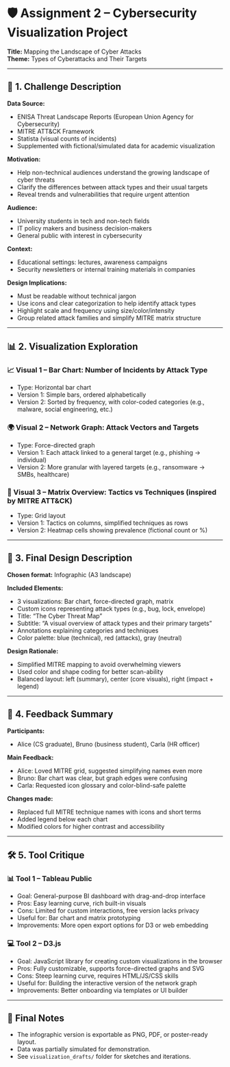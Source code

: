 
# 🛡️ Assignment 2 – Cybersecurity Visualization Project

**Title:** Mapping the Landscape of Cyber Attacks  
**Theme:** Types of Cyberattacks and Their Targets

---

## 📌 1. Challenge Description

**Data Source:**  
- ENISA Threat Landscape Reports (European Union Agency for Cybersecurity)  
- MITRE ATT&CK Framework  
- Statista (visual counts of incidents)  
- Supplemented with fictional/simulated data for academic visualization

**Motivation:**  
- Help non-technical audiences understand the growing landscape of cyber threats  
- Clarify the differences between attack types and their usual targets  
- Reveal trends and vulnerabilities that require urgent attention

**Audience:**  
- University students in tech and non-tech fields  
- IT policy makers and business decision-makers  
- General public with interest in cybersecurity

**Context:**  
- Educational settings: lectures, awareness campaigns  
- Security newsletters or internal training materials in companies

**Design Implications:**  
- Must be readable without technical jargon  
- Use icons and clear categorization to help identify attack types  
- Highlight scale and frequency using size/color/intensity  
- Group related attack families and simplify MITRE matrix structure

---

## 📊 2. Visualization Exploration

### 📈 Visual 1 – Bar Chart: Number of Incidents by Attack Type  
- Type: Horizontal bar chart  
- Version 1: Simple bars, ordered alphabetically  
- Version 2: Sorted by frequency, with color-coded categories (e.g., malware, social engineering, etc.)

### 🌍 Visual 2 – Network Graph: Attack Vectors and Targets  
- Type: Force-directed graph  
- Version 1: Each attack linked to a general target (e.g., phishing → individual)  
- Version 2: More granular with layered targets (e.g., ransomware → SMBs, healthcare)

### 🧱 Visual 3 – Matrix Overview: Tactics vs Techniques (inspired by MITRE ATT&CK)  
- Type: Grid layout  
- Version 1: Tactics on columns, simplified techniques as rows  
- Version 2: Heatmap cells showing prevalence (fictional count or %)

---

## 🧩 3. Final Design Description

**Chosen format:** Infographic (A3 landscape)  

**Included Elements:**  
- 3 visualizations: Bar chart, force-directed graph, matrix  
- Custom icons representing attack types (e.g., bug, lock, envelope)  
- Title: “The Cyber Threat Map”  
- Subtitle: “A visual overview of attack types and their primary targets”  
- Annotations explaining categories and techniques  
- Color palette: blue (technical), red (attacks), gray (neutral)

**Design Rationale:**  
- Simplified MITRE mapping to avoid overwhelming viewers  
- Used color and shape coding for better scan-ability  
- Balanced layout: left (summary), center (core visuals), right (impact + legend)

---

## 💬 4. Feedback Summary

**Participants:**  
- Alice (CS graduate), Bruno (business student), Carla (HR officer)  

**Main Feedback:**  
- Alice: Loved MITRE grid, suggested simplifying names even more  
- Bruno: Bar chart was clear, but graph edges were confusing  
- Carla: Requested icon glossary and color-blind-safe palette

**Changes made:**  
- Replaced full MITRE technique names with icons and short terms  
- Added legend below each chart  
- Modified colors for higher contrast and accessibility

---

## 🛠️ 5. Tool Critique

### 📊 Tool 1 – Tableau Public  
- Goal: General-purpose BI dashboard with drag-and-drop interface  
- Pros: Easy learning curve, rich built-in visuals  
- Cons: Limited for custom interactions, free version lacks privacy  
- Useful for: Bar chart and matrix prototyping  
- Improvements: More open export options for D3 or web embedding

### 💻 Tool 2 – D3.js  
- Goal: JavaScript library for creating custom visualizations in the browser  
- Pros: Fully customizable, supports force-directed graphs and SVG  
- Cons: Steep learning curve, requires HTML/JS/CSS skills  
- Useful for: Building the interactive version of the network graph  
- Improvements: Better onboarding via templates or UI builder

---

## 📎 Final Notes

- The infographic version is exportable as PNG, PDF, or poster-ready layout.  
- Data was partially simulated for demonstration.  
- See `visualization_drafts/` folder for sketches and iterations.
